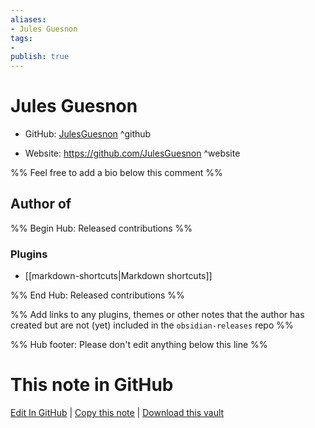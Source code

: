 ```yaml
---
aliases:
- Jules Guesnon
tags:
- 
publish: true
---
```


# Jules Guesnon

- GitHub: [JulesGuesnon](https://github.com/JulesGuesnon/) ^github
<!-- - Discord: `@` ^discord-->
- Website: <https://github.com/JulesGuesnon> ^website
<!-- - [[Publish sites|Publish site]]: <https://> ^publish-->

%% Feel free to add a bio below this comment %%


## Author of

%% Begin Hub: Released contributions %%
### Plugins
- [[markdown-shortcuts|Markdown shortcuts]]

%% End Hub: Released contributions %%

%% Add links to any plugins, themes or other notes that the author has created but are not (yet) included in the `obsidian-releases` repo %%

<!--
### Unlisted plugins
-->

<!--
### Others
-->

<!--
## Sponsor this author
-->

<!-- - [[GitHub sponsors]]: [Sponsor @JulesGuesnon on GitHub Sponsors](https://github.com/sponsors/JulesGuesnon) ^github-sponsor-->
<!-- - [[Buy me a coffee]]: <https://> ^buy-me-a-coffee-->
<!-- - [[PayPal]]: <https://> ^paypal-->
<!-- - [[Patreon]]: <https://> ^patreon-->

<!--
## Follow this author
-->

<!-- - [[YouTube Channels|On YouTube]]: <https://> ^youtube-->
<!-- - Twitter: <https://> ^twitter-->
<!-- - ... -->

%% Hub footer: Please don't edit anything below this line %%

# This note in GitHub

<span class="git-footer">[Edit In GitHub](https://github.dev/obsidian-community/obsidian-hub/blob/main/01%20-%20Community/People/JulesGuesnon.md "git-hub-edit-note") | [Copy this note](https://raw.githubusercontent.com/obsidian-community/obsidian-hub/main/01%20-%20Community/People/JulesGuesnon.md "git-hub-copy-note") | [Download this vault](https://github.com/obsidian-community/obsidian-hub/archive/refs/heads/main.zip "git-hub-download-vault") </span>
